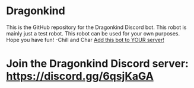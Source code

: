 # Dragonkind
This is the GitHub repository for the Dragonkind Discord bot. This robot is mainly just a test robot.
This robot can be used for your own purposes.
Hope you have fun!
-Chill and Char
[Add this bot to YOUR server!](https://discord.com/api/oauth2/authorize?client_id=908462997687660574&permissions=8&scope=bot)
<br>
# Join the Dragonkind Discord server: https://discord.gg/6qsjKaGA

